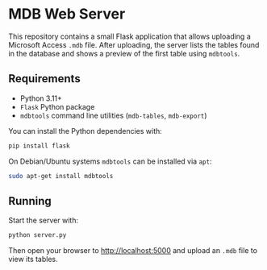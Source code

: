 # MDB Web Server

This repository contains a small Flask application that allows uploading a
Microsoft Access `.mdb` file. After uploading, the server lists the tables
found in the database and shows a preview of the first table using
`mdbtools`.

## Requirements

* Python 3.11+
* `Flask` Python package
* `mdbtools` command line utilities (`mdb-tables`, `mdb-export`)

You can install the Python dependencies with:

```bash
pip install flask
```

On Debian/Ubuntu systems `mdbtools` can be installed via `apt`:

```bash
sudo apt-get install mdbtools
```

## Running

Start the server with:

```bash
python server.py
```

Then open your browser to [http://localhost:5000](http://localhost:5000)
and upload an `.mdb` file to view its tables.
